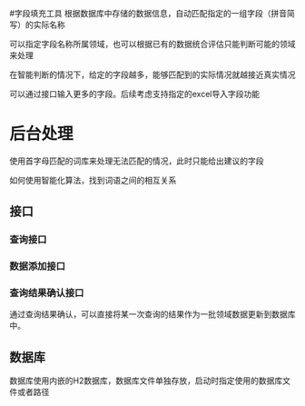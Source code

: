 #字段填充工具
根据数据库中存储的数据信息，自动匹配指定的一组字段（拼音简写）的实际名称

可以指定字段名称所属领域，也可以根据已有的数据统合评估只能判断可能的领域来处理

在智能判断的情况下，给定的字段越多，能够匹配到的实际情况就越接近真实情况

可以通过接口输入更多的字段。后续考虑支持指定的excel导入字段功能

# 后台处理
使用首字母匹配的词库来处理无法匹配的情况，此时只能给出建议的字段

如何使用智能化算法，找到词语之间的相互关系

## 接口
### 查询接口
### 数据添加接口
### 查询结果确认接口
通过查询结果确认，可以直接将某一次查询的结果作为一批领域数据更新到数据库中。




## 数据库
数据库使用内嵌的H2数据库，数据库文件单独存放，启动时指定使用的数据库文件或者路径
